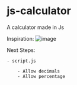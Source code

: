 # js-calculator
A calculator made in Js

Inspiration:
![image](https://user-images.githubusercontent.com/118442144/218381184-34dc876a-44c5-4700-8d1e-275e95dacf36.png)

Next Steps:

    - script.js

        - Allow decimals
        - Allow percentage